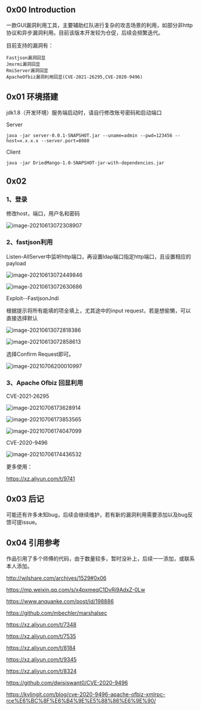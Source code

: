 ## 0x00 Introduction

一款GUI漏洞利用工具，主要辅助红队进行复杂的攻击场景的利用，如部分非http协议和异步漏洞利用。目前该版本开发较为仓促，后续会频繁迭代。

目前支持的漏洞有：

```
Fastjson漏洞回显
Jmxrmi漏洞回显
RmiServer漏洞回显
ApacheOfbiz漏洞利用回显(CVE-2021-26295,CVE-2020-9496)
```

## 0x01 环境搭建

jdk1.8（开发环境）服务端启动时，请自行修改账号密码和启动端口

Server

```
java -jar server-0.0.1-SNAPSHOT.jar --uname=admin --pwd=123456 --host=x.x.x.x --server.port=8080
```

Client

```
java -jar DriedMango-1.0-SNAPSHOT-jar-with-dependencies.jar
```



## 0x02 

### 1、登录

修改host，端口，用户名和密码

![image-20210613072308907](Untitled.assets/image-20210613072308907.png)



### 2、fastjson利用

Listen-AllServer中监听http端口，再设置ldap端口指定http端口，且设置相应的payload

![image-20210613072449846](Untitled.assets/image-20210613072449846.png)

![image-20210613072630686](Untitled.assets/image-20210613072630686.png)

Exploit--FastjsonJndi

根据提示将所有能填的项全填上，尤其途中的input request，若是想偷懒，可以直接选择默认

![image-20210613072818386](Untitled.assets/image-20210613072818386.png)

![image-20210613072858613](Untitled.assets/image-20210613072858613.png)

选择Confirm Request即可。

![image-20210706200010997](README.assets/image-20210706200010997.png)

### 3、Apache Ofbiz 回显利用

CVE-2021-26295

![image-20210706173628914](README.assets/image-20210706173628914.png)

![image-20210706173853565](README.assets/image-20210706173853565.png)

![image-20210706174047099](README.assets/image-20210706174047099.png)

CVE-2020-9496

![image-20210706174436532](README.assets/image-20210706174436532.png)

更多使用：

https://xz.aliyun.com/t/9741

## 0x03 后记

可能还有许多未知bug，后续会继续维护，若有新的漏洞利用需要添加以及bug反馈可提issue。



## 0x04 引用参考

作品引用了多个师傅的代码，由于数量较多，暂时没补上，后续一一添加，或联系本人添加。

http://wjlshare.com/archives/1529#0x06

https://mp.weixin.qq.com/s/x4pxmeqC1DvRi9AdxZ-0Lw

https://www.anquanke.com/post/id/198886

https://github.com/mbechler/marshalsec

https://xz.aliyun.com/t/7348

https://xz.aliyun.com/t/7535

https://xz.aliyun.com/t/8184

https://xz.aliyun.com/t/9345

https://xz.aliyun.com/t/8324

https://github.com/dwisiswant0/CVE-2020-9496

https://kylingit.com/blog/cve-2020-9496-apache-ofbiz-xmlrpc-rce%E6%BC%8F%E6%B4%9E%E5%88%86%E6%9E%90/

